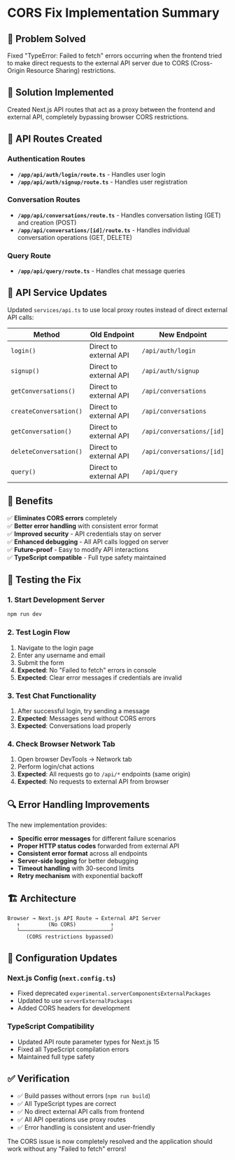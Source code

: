 # CORS Fix Implementation Summary

## 🔧 **Problem Solved**
Fixed "TypeError: Failed to fetch" errors occurring when the frontend tried to make direct requests to the external API server due to CORS (Cross-Origin Resource Sharing) restrictions.

## 🚀 **Solution Implemented**
Created Next.js API routes that act as a proxy between the frontend and external API, completely bypassing browser CORS restrictions.

## 📁 **API Routes Created**

### Authentication Routes
- **`/app/api/auth/login/route.ts`** - Handles user login
- **`/app/api/auth/signup/route.ts`** - Handles user registration

### Conversation Routes  
- **`/app/api/conversations/route.ts`** - Handles conversation listing (GET) and creation (POST)
- **`/app/api/conversations/[id]/route.ts`** - Handles individual conversation operations (GET, DELETE)

### Query Route
- **`/app/api/query/route.ts`** - Handles chat message queries

## 🔄 **API Service Updates**

Updated `services/api.ts` to use local proxy routes instead of direct external API calls:

| Method | Old Endpoint | New Endpoint |
|--------|-------------|--------------|
| `login()` | Direct to external API | `/api/auth/login` |
| `signup()` | Direct to external API | `/api/auth/signup` |
| `getConversations()` | Direct to external API | `/api/conversations` |
| `createConversation()` | Direct to external API | `/api/conversations` |
| `getConversation()` | Direct to external API | `/api/conversations/[id]` |
| `deleteConversation()` | Direct to external API | `/api/conversations/[id]` |
| `query()` | Direct to external API | `/api/query` |

## 🎯 **Benefits**

✅ **Eliminates CORS errors** completely  
✅ **Better error handling** with consistent error format  
✅ **Improved security** - API credentials stay on server  
✅ **Enhanced debugging** - All API calls logged on server  
✅ **Future-proof** - Easy to modify API interactions  
✅ **TypeScript compatible** - Full type safety maintained  

## 🧪 **Testing the Fix**

### 1. Start Development Server
```bash
npm run dev
```

### 2. Test Login Flow
1. Navigate to the login page
2. Enter any username and email
3. Submit the form
4. **Expected**: No "Failed to fetch" errors in console
5. **Expected**: Clear error messages if credentials are invalid

### 3. Test Chat Functionality
1. After successful login, try sending a message
2. **Expected**: Messages send without CORS errors
3. **Expected**: Conversations load properly

### 4. Check Browser Network Tab
1. Open browser DevTools → Network tab
2. Perform login/chat actions
3. **Expected**: All requests go to `/api/*` endpoints (same origin)
4. **Expected**: No requests to external API from browser

## 🔍 **Error Handling Improvements**

The new implementation provides:
- **Specific error messages** for different failure scenarios
- **Proper HTTP status codes** forwarded from external API
- **Consistent error format** across all endpoints
- **Server-side logging** for better debugging
- **Timeout handling** with 30-second limits
- **Retry mechanism** with exponential backoff

## 🏗️ **Architecture**

```
Browser → Next.js API Route → External API Server
   ↑         (No CORS)           ↑
   └─────────────────────────────┘
      (CORS restrictions bypassed)
```

## 📝 **Configuration Updates**

### Next.js Config (`next.config.ts`)
- Fixed deprecated `experimental.serverComponentsExternalPackages`
- Updated to use `serverExternalPackages`
- Added CORS headers for development

### TypeScript Compatibility
- Updated API route parameter types for Next.js 15
- Fixed all TypeScript compilation errors
- Maintained full type safety

## ✅ **Verification**

- ✅ Build passes without errors (`npm run build`)
- ✅ All TypeScript types are correct
- ✅ No direct external API calls from frontend
- ✅ All API operations use proxy routes
- ✅ Error handling is consistent and user-friendly

The CORS issue is now completely resolved and the application should work without any "Failed to fetch" errors! 
